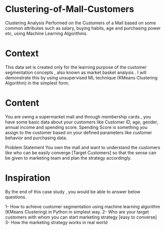 # Clustering-of-Mall-Customers
Clustering Analysis Performed on the Customers of a Mall based on some common attributes such as salary, buying habits, age and purchasing power etc, using Machine Learning Algorithms. 

# Context
This data set is created only for the learning purpose of the customer segmentation concepts , also known as market basket analysis . I will demonstrate this by using unsupervised ML technique (KMeans Clustering Algorithm) in the simplest form.

# Content
You are owing a supermarket mall and through membership cards , you have some basic data about your customers like Customer ID, age, gender, annual income and spending score. Spending Score is something you assign to the customer based on your defined parameters like customer behavior and purchasing data.

Problem Statement You own the mall and want to understand the customers like who can be easily converge [Target Customers] so that the sense can be given to marketing team and plan the strategy accordingly.

# Inspiration
By the end of this case study , you would be able to answer below questions. 

1- How to achieve customer segmentation using machine learning algorithm (KMeans Clustering) in Python in simplest way. 
2- Who are your target customers with whom you can start marketing strategy [easy to converse] 3- How the marketing strategy works in real world
